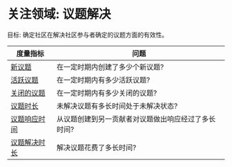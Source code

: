 # 关注领域: 议题解决

目标: 确定社区在解决社区参与者确定的议题方面的有效性。

度量指标 | 问题
--- | ---
[新议题](issues-new.md)| 在一定时期内创建了多少个新议题?
[活跃议题](issues-active.md) | 在一定时期内有多少活跃议题?
[关闭的议题](issues-closed.md) | 在一定时期内有多少关闭的议题?
[议题时长](issue-age.md) | 未解决议题有多长时间处于未解决状态?
[议题响应时间](issue-response-time.md) | 从议题创建到另一贡献者对议题做出响应经过了多长时间?
[议题解决时长](issue-resolution-duration.md) | 解决议题花费了多长时间?